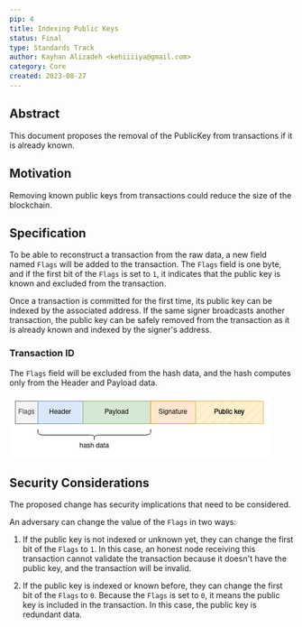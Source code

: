```yaml
---
pip: 4
title: Indexing Public Keys
status: Final
type: Standards Track
author: Kayhan Alizadeh <kehiiiiya@gmail.com>
category: Core
created: 2023-08-27
---
```


## Abstract

This document proposes the removal of the PublicKey from transactions if it is already known.

## Motivation

Removing known public keys from transactions could reduce the size of the blockchain.

## Specification

To be able to reconstruct a transaction from the raw data, a new field named `Flags` will be added to the transaction.
The `Flags` field is one byte, and if the first bit of the `Flags` is set to `1`,
it indicates that the public key is known and excluded from the transaction.

Once a transaction is committed for the first time, its public key can be indexed by the associated address.
If the same signer broadcasts another transaction, the public key can be safely removed from the transaction
as it is already known and indexed by the signer's address.

### Transaction ID

The `Flags` field will be excluded from the hash data, and the hash computes only from the Header and Payload data.

![Indexed public key](../assets/pip-4/indexed-public-key.png)

## Security Considerations

The proposed change has security implications that need to be considered.

An adversary can change the value of the `Flags` in two ways:

1. If the public key is not indexed or unknown yet, they can change the first bit of the `Flags` to `1`.
   In this case, an honest node receiving this transaction cannot validate the transaction
   because it doesn't have the public key, and the transaction will be invalid.

2. If the public key is indexed or known before, they can change the first bit of the `Flags` to `0`.
   Because the `Flags` is set to `0`, it means the public key is included in the transaction.
   In this case, the public key is redundant data.
